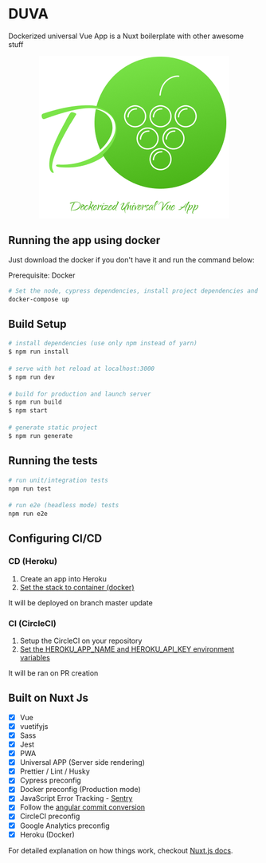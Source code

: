 # DUVA

Dockerized universal Vue App is a Nuxt boilerplate with other awesome stuff

<p align="center">
  <img src="./assets/duva-logo.png" title="DUVA">
</p>

## Running the app using docker

Just download the docker if you don't have it and run the command below:

Prerequisite: Docker

```bash
# Set the node, cypress dependencies, install project dependencies and start dev server
docker-compose up
```

## Build Setup

```bash
# install dependencies (use only npm instead of yarn)
$ npm run install

# serve with hot reload at localhost:3000
$ npm run dev

# build for production and launch server
$ npm run build
$ npm start

# generate static project
$ npm run generate
```

## Running the tests

```bash
# run unit/integration tests
npm run test

# run e2e (headless mode) tests
npm run e2e
```

## Configuring CI/CD

### CD (Heroku)

1. Create an app into Heroku
2. [Set the stack to container (docker)](https://devcenter.heroku.com/articles/build-docker-images-heroku-yml#getting-started)

It will be deployed on branch master update

### CI (CircleCI)

1. Setup the CircleCI on your repository
2. [Set the HEROKU_APP_NAME and HEROKU_API_KEY environment variables](https://circleci.com/docs/2.0/deployment-integrations/#heroku)

It will be ran on PR creation

## Built on Nuxt Js

- [x] Vue
- [x] vuetifyjs
- [x] Sass
- [x] Jest
- [x] PWA
- [x] Universal APP (Server side rendering)
- [x] Prettier / Lint / Husky
- [x] Cypress preconfig
- [x] Docker preconfig (Production mode)
- [x] JavaScript Error Tracking - [Sentry](https://sentry.io/for/javascript/)
- [x] Follow the [angular commit conversion](https://gist.github.com/stephenparish/9941e89d80e2bc58a153)
- [x] CircleCI preconfig
- [x] Google Analytics preconfig
- [x] Heroku (Docker)

For detailed explanation on how things work, checkout [Nuxt.js docs](https://nuxtjs.org).
